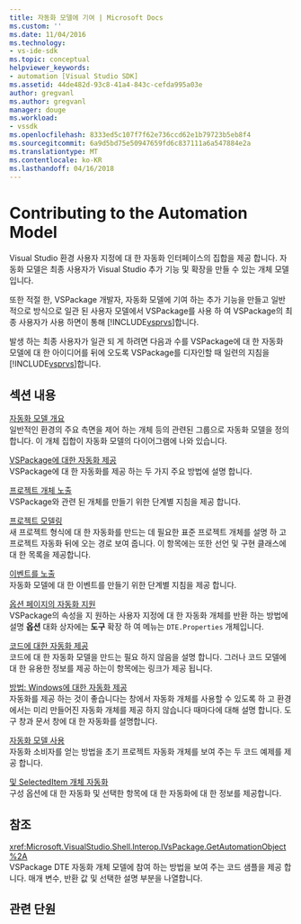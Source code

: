 ```yaml
---
title: 자동화 모델에 기여 | Microsoft Docs
ms.custom: ''
ms.date: 11/04/2016
ms.technology:
- vs-ide-sdk
ms.topic: conceptual
helpviewer_keywords:
- automation [Visual Studio SDK]
ms.assetid: 44de482d-93c8-41a4-843c-cefda995a03e
author: gregvanl
ms.author: gregvanl
manager: douge
ms.workload:
- vssdk
ms.openlocfilehash: 8333ed5c107f7f62e736ccd62e1b79723b5eb8f4
ms.sourcegitcommit: 6a9d5bd75e50947659fd6c837111a6a547884e2a
ms.translationtype: MT
ms.contentlocale: ko-KR
ms.lasthandoff: 04/16/2018
---
```

# <a name="contributing-to-the-automation-model"></a>Contributing to the Automation Model
Visual Studio 환경 사용자 지정에 대 한 자동화 인터페이스의 집합을 제공 합니다. 자동화 모델은 최종 사용자가 Visual Studio 추가 기능 및 확장을 만들 수 있는 개체 모델입니다.  
  
 또한 적절 한, VSPackage 개발자, 자동화 모델에 기여 하는 추가 기능을 만들고 일반적으로 방식으로 일관 된 사용자 모델에서 VSPackage를 사용 하 여 VSPackage의 최종 사용자가 사용 하면이 통해 [!INCLUDE[vsprvs](../../code-quality/includes/vsprvs_md.md)]합니다.  
  
 발생 하는 최종 사용자가 일관 되 게 하려면 다음과 수를 VSPackage에 대 한 자동화 모델에 대 한 아이디어를 뒤에 오도록 VSPackage를 디자인할 때 일련의 지침을 [!INCLUDE[vsprvs](../../code-quality/includes/vsprvs_md.md)]합니다.  
  
## <a name="in-this-section"></a>섹션 내용  
 [자동화 모델 개요](../../extensibility/internals/automation-model-overview.md)  
 일반적인 환경의 주요 측면을 제어 하는 개체 등의 관련된 그룹으로 자동화 모델을 정의 합니다. 이 개체 집합이 자동화 모델의 다이어그램에 나와 있습니다.  
  
 [VSPackage에 대한 자동화 제공](../../extensibility/internals/providing-automation-for-vspackages.md)  
 VSPackage에 대 한 자동화를 제공 하는 두 가지 주요 방법에 설명 합니다.  
  
 [프로젝트 개체 노출](../../extensibility/internals/exposing-project-objects.md)  
 VSPackage와 관련 된 개체를 만들기 위한 단계별 지침을 제공 합니다.  
  
 [프로젝트 모델링](../../extensibility/internals/project-modeling.md)  
 새 프로젝트 형식에 대 한 자동화를 만드는 데 필요한 표준 프로젝트 개체를 설명 하 고 프로젝트 자동화 뒤에 오는 경로 보여 줍니다. 이 항목에는 또한 선언 및 구현 클래스에 대 한 목록을 제공합니다.  
  
 [이벤트를 노출](../../extensibility/internals/exposing-events-in-the-visual-studio-sdk.md)  
 자동화 모델에 대 한 이벤트를 만들기 위한 단계별 지침을 제공 합니다.  
  
 [옵션 페이지의 자동화 지원](../../extensibility/internals/automation-support-for-options-pages.md)  
 VSPackage의 속성을 지 원하는 사용자 지정에 대 한 자동화 개체를 반환 하는 방법에 설명 **옵션** 대화 상자에는 **도구** 확장 하 여 메뉴는 `DTE.Properties` 개체입니다.  
  
 [코드에 대한 자동화 제공](../../extensibility/internals/providing-automation-for-code.md)  
 코드에 대 한 자동화 모델을 만드는 필요 하지 않음을 설명 합니다. 그러나 코드 모델에 대 한 유용한 정보를 제공 하는이 항목에는 링크가 제공 됩니다.  
  
 [방법: Windows에 대한 자동화 제공](../../extensibility/internals/how-to-provide-automation-for-windows.md)  
 자동화를 제공 하는 것이 좋습니다는 창에서 자동화 개체를 사용할 수 있도록 하 고 환경에서는 미리 만들어진 자동화 개체를 제공 하지 않습니다 때마다에 대해 설명 합니다. 도구 창과 문서 창에 대 한 자동화를 설명합니다.  
  
 [자동화 모델 사용](../../extensibility/internals/using-the-automation-model.md)  
 자동화 소비자를 얻는 방법을 초기 프로젝트 자동화 개체를 보여 주는 두 코드 예제를 제공 합니다.  
  
 [ 및 SelectedItem 개체 자동화](../../extensibility/internals/automation-for-configuration-and-selecteditem-objects.md)  
 구성 옵션에 대 한 자동화 및 선택한 항목에 대 한 자동화에 대 한 정보를 제공합니다.  
  
## <a name="reference"></a>참조  
 <xref:Microsoft.VisualStudio.Shell.Interop.IVsPackage.GetAutomationObject%2A>  
 VSPackage DTE 자동화 개체 모델에 참여 하는 방법을 보여 주는 코드 샘플을 제공 합니다. 매개 변수, 반환 값 및 선택한 설명 부분을 나열합니다.  
  
## <a name="related-sections"></a>관련 단원